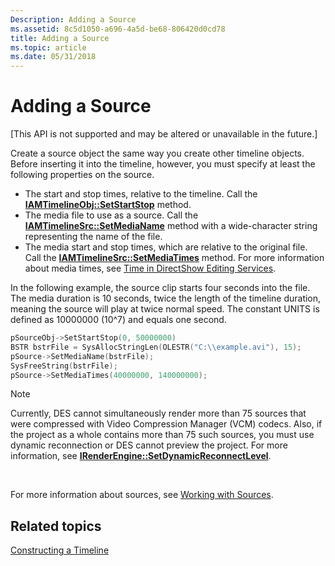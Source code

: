 ```yaml
---
Description: Adding a Source
ms.assetid: 8c5d1050-a696-4a5d-be68-806420d0cd78
title: Adding a Source
ms.topic: article
ms.date: 05/31/2018
---
```


# Adding a Source

\[This API is not supported and may be altered or unavailable in the future.\]

Create a source object the same way you create other timeline objects. Before inserting it into the timeline, however, you must specify at least the following properties on the source.

-   The start and stop times, relative to the timeline. Call the [**IAMTimelineObj::SetStartStop**](iamtimelineobj-setstartstop.md) method.
-   The media file to use as a source. Call the [**IAMTimelineSrc::SetMediaName**](iamtimelinesrc-setmedianame.md) method with a wide-character string representing the name of the file.
-   The media start and stop times, which are relative to the original file. Call the [**IAMTimelineSrc::SetMediaTimes**](iamtimelinesrc-setmediatimes.md) method. For more information about media times, see [Time in DirectShow Editing Services](time-in-directshow-editing-services.md).

In the following example, the source clip starts four seconds into the file. The media duration is 10 seconds, twice the length of the timeline duration, meaning the source will play at twice normal speed. The constant UNITS is defined as 10000000 (10^7) and equals one second.


```C++
pSourceObj->SetStartStop(0, 50000000)
BSTR bstrFile = SysAllocStringLen(OLESTR("C:\\example.avi"), 15);
pSource->SetMediaName(bstrFile); 
SysFreeString(bstrFile);
pSource->SetMediaTimes(40000000, 140000000);
```



> [!Note]  
> Currently, DES cannot simultaneously render more than 75 sources that were compressed with Video Compression Manager (VCM) codecs. Also, if the project as a whole contains more than 75 such sources, you must use dynamic reconnection or DES cannot preview the project. For more information, see [**IRenderEngine::SetDynamicReconnectLevel**](irenderengine-setdynamicreconnectlevel.md).

 

For more information about sources, see [Working with Sources](working-with-sources.md).

## Related topics

<dl> <dt>

[Constructing a Timeline](constructing-a-timeline.md)
</dt> </dl>

 

 



